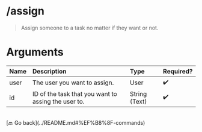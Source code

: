 # /assign
> Assign someone to a task no matter if they want or not. 

# Arguments

| Name | Description | Type | Required? | 
| :-- | :-- | :-- | :-- | 
| user | The user you want to assign. | User | ✔️ 
| id | ID of the task that you want to assing the user to. | String (Text) | ✔️ 


<br>
 [🔙 Go back](../README.md#%EF%B8%8F-commands)